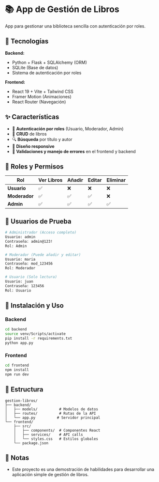 # 📚 App de Gestión de Libros

App para gestionar una biblioteca sencilla con autenticación por roles.

## 🚀 Tecnologías

**Backend:**
- Python + Flask + SQLAlchemy (ORM)
- SQLite (Base de datos)
- Sistema de autenticación por roles

**Frontend:**
- React 19 + Vite + Tailwind CSS
- Framer Motion (Animaciones)
- React Router (Navegación)

## ✨ Características

- 🔐 **Autenticación por roles** (Usuario, Moderador, Admin)
- 📖 **CRUD** de libros
- 🔍 **Búsqueda** por título y autor
- 📱 **Diseño responsive**
- 📝 **Validaciones y manejo de errores** en el frontend y backend

## 👥 Roles y Permisos

| Rol | Ver Libros | Añadir | Editar | Eliminar |
|-----|------------|--------|--------|----------|
| **Usuario** | ✅ | ❌ | ❌ | ❌ |
| **Moderador** | ✅ | ✅ | ✅ | ❌ |
| **Admin** | ✅ | ✅ | ✅ | ✅ |

## 🧪 Usuarios de Prueba

```bash
# Administrador (Acceso completo)
Usuario: admin
Contraseña: admin@123!
Rol: Admin

# Moderador (Puede añadir y editar)
Usuario: maria
Contraseña: mod_123456
Rol: Moderador

# Usuario (Solo lectura)
Usuario: juan
Contraseña: 123456
Rol: Usuario
```

## 🚀 Instalación y Uso

### Backend
```bash
cd backend
source venv/Scripts/activate
pip install -r requirements.txt
python app.py
```

### Frontend
```bash
cd frontend
npm install
npm run dev
```

## 📁 Estructura

```
gestion-libros/
├── backend/
│   ├── models/          # Modelos de datos
│   ├── routes/          # Rutas de la API
│   └── app.py          # Servidor principal
└── frontend/
    ├── src/
    │   ├── components/  # Componentes React
    │   ├── services/    # API calls
    │   └── styles.css   # Estilos globales
    └── package.json
```

## 📝 Notas
- Este proyecto es una demostración de habilidades para desarrollar una aplicación simple de gestión de libros.